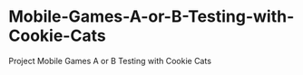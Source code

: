 # Mobile-Games-A-or-B-Testing-with-Cookie-Cats
Project Mobile Games A or B Testing with Cookie Cats
